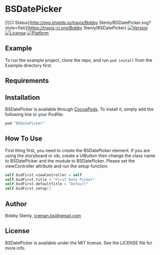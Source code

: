 # BSDatePicker

[![CI Status](http://img.shields.io/travis/Bobby Stenly/BSDatePicker.svg?style=flat)](https://travis-ci.org/Bobby Stenly/BSDatePicker)
[![Version](https://img.shields.io/cocoapods/v/BSDatePicker.svg?style=flat)](http://cocoapods.org/pods/BSDatePicker)
[![License](https://img.shields.io/cocoapods/l/BSDatePicker.svg?style=flat)](http://cocoapods.org/pods/BSDatePicker)
[![Platform](https://img.shields.io/cocoapods/p/BSDatePicker.svg?style=flat)](http://cocoapods.org/pods/BSDatePicker)

## Example

To run the example project, clone the repo, and run `pod install` from the Example directory first.

## Requirements

## Installation

BSDatePicker is available through [CocoaPods](http://cocoapods.org). To install
it, simply add the following line to your Podfile:

```ruby
pod "BSDatePicker"
```

## How To Use

First thing first, you need to create the BSDatePicker element. If you are using the storyboard or xib, create a UIButton then change the class name to BSDatePicker and the module to BSDatePicker. Please set the viewController attribute and run the setup function.

```swift
self.bsdFirst.viewController = self
self.bsdFirst.title = "First Date Picker"
self.bsdFirst.defaultTitle = "Default"
self.bsdFirst.setup()
```

## Author

Bobby Stenly, iceman.bsi@gmail.com

## License

BSDatePicker is available under the MIT license. See the LICENSE file for more info.
